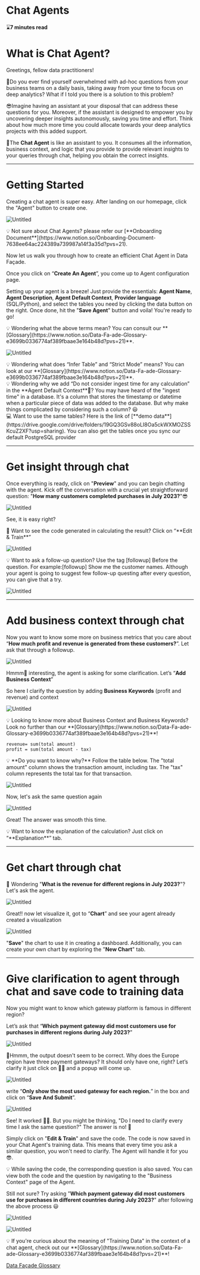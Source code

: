 # Chat Agents

⌛**7 minutes read**

# What is Chat Agent?

Greetings, fellow data practitioners!

🤔Do you ever find yourself overwhelmed with ad-hoc questions from your business teams on a daily basis, taking away from your time to focus on deep analytics? What if I told you there is a solution to this problem?

😎Imagine having an assistant at your disposal that can address these questions for you. Moreover, if the assistant is designed to empower you by uncovering deeper insights autonomously, saving you time and effort. Think about how much more time you could allocate towards your deep analytics projects with this added support.

🤖The **Chat Agent** is like an assistant to you. It consumes all the information, business context, and logic that you provide to provide relevant insights to your queries through chat, helping you obtain the correct insights.

---

# Getting Started

Creating a chat agent is super easy. After landing on our homepage, click the "Agent" button to create one. 

![Untitled](https://github.com/soumya-df/Documentations/blob/main/f1f7a0f5-f746-498b-8fd8-a41fdc6d25d6_Export-de3a4b6d-4f48-4e28-a8a1-44ce18588454/Chat%20Agents%20c08b117e77b143a4b9b7f2d625455edb/Untitled.png)

<aside>
💡 Not sure about Chat Agents?  please refer our [**Onboarding Document**](https://www.notion.so/Onboarding-Document-7638ee64ac224389a739987a14f3a35d?pvs=21).

</aside>

Now let us walk you through how to create an efficient Chat Agent in Data Façade. 

Once you click on “**Create An Agent**”, you come up to Agent configuration page.

Setting up your agent is a breeze! Just provide the essentials: **Agent Name**, **Agent Description**, **Agent Default Context**, **Provider language** (SQL/Python), and select the tables you need by clicking the data button on the right. Once done, hit the "**Save Agent**" button and voila! You're ready to go!

<aside>
💡 Wondering what the above terms mean? You can consult our **[Glossary](https://www.notion.so/Data-Fa-ade-Glossary-e3699b0336774af389fbaae3e164b48d?pvs=21)**.

</aside>

![Untitled](https://github.com/soumya-df/Documentations/blob/main/f1f7a0f5-f746-498b-8fd8-a41fdc6d25d6_Export-de3a4b6d-4f48-4e28-a8a1-44ce18588454/Chat%20Agents%20c08b117e77b143a4b9b7f2d625455edb/Untitled%201.png)

<aside>
💡 Wondering what does “Infer Table” and “Strict Mode” means? You can look at our **[Glossary](https://www.notion.so/Data-Fa-ade-Glossary-e3699b0336774af389fbaae3e164b48d?pvs=21)**.

</aside>

<aside>
💡 Wondering why we add “Do not consider ingest time for any calculation” in the **Agent Default Context**🤔? You may have heard of the "ingest time" in a database. It's a column that stores the timestamp or datetime when a particular piece of data was added to the database. But why make things complicated by considering such a column? 😃

</aside>

<aside>
💻 Want to use the same tables? Here is the link of [**demo data**](https://drive.google.com/drive/folders/19GQ3GSv88oLI8Oa5ckWXMOZSSKcuZ2XF?usp=sharing). You can also get the tables once you sync our default PostgreSQL provider

</aside>

---

# Get insight through chat

Once everything is ready, click on "**Preview**" and you can begin chatting with the agent. Kick off the conversation with a crucial yet straightforward question: "**How many customers completed purchases in July 2023?**"😎

![Untitled](https://github.com/soumya-df/Documentations/blob/main/f1f7a0f5-f746-498b-8fd8-a41fdc6d25d6_Export-de3a4b6d-4f48-4e28-a8a1-44ce18588454/Chat%20Agents%20c08b117e77b143a4b9b7f2d625455edb/Untitled%202.png)

See, it is easy right?

<aside>
💬 Want to see the code generated in calculating the result?  Click on “**Edit & Train**”

</aside>

![Untitled](https://github.com/soumya-df/Documentations/blob/main/f1f7a0f5-f746-498b-8fd8-a41fdc6d25d6_Export-de3a4b6d-4f48-4e28-a8a1-44ce18588454/Chat%20Agents%20c08b117e77b143a4b9b7f2d625455edb/Untitled%203.png)

<aside>
💡 Want to ask a follow-up question? Use the tag [followup] Before the question. For example:[followup] Show me the customer names. Although your agent is going to suggest few follow-up questing after every question, you can give that a try.

</aside>

![Untitled](https://github.com/soumya-df/Documentations/blob/main/f1f7a0f5-f746-498b-8fd8-a41fdc6d25d6_Export-de3a4b6d-4f48-4e28-a8a1-44ce18588454/Chat%20Agents%20c08b117e77b143a4b9b7f2d625455edb/Untitled%204.png)

---

# Add business context through chat

Now you want to know some more on business metrics that you care about  “**How much profit and revenue is generated from these customers?**”. Let ask that through a followup.

![Untitled](https://github.com/soumya-df/Documentations/blob/main/f1f7a0f5-f746-498b-8fd8-a41fdc6d25d6_Export-de3a4b6d-4f48-4e28-a8a1-44ce18588454/Chat%20Agents%20c08b117e77b143a4b9b7f2d625455edb/Untitled%205.png)

Hmmm🤔 interesting, the agent is asking for some clarification. Let’s “**Add Business Context**”

So here I clarify the question by adding **Business Keywords** (profit and revenue) and context

![Untitled](https://github.com/soumya-df/Documentations/blob/main/f1f7a0f5-f746-498b-8fd8-a41fdc6d25d6_Export-de3a4b6d-4f48-4e28-a8a1-44ce18588454/Chat%20Agents%20c08b117e77b143a4b9b7f2d625455edb/Untitled%206.png)

<aside>
💡 Looking to know more about Business Context and Business Keywords? Look no further than our **[Glossary](https://www.notion.so/Data-Fa-ade-Glossary-e3699b0336774af389fbaae3e164b48d?pvs=21)**!

</aside>

```
revenue= sum(total amount)
profit = sum(total amount - tax)
```

<aside>
💡 **Do you want to know why?** Follow the table below. The "total amount" column shows the transaction amount, including tax. The "tax" column represents the total tax for that transaction.

</aside>

![Untitled](https://github.com/soumya-df/Documentations/blob/main/f1f7a0f5-f746-498b-8fd8-a41fdc6d25d6_Export-de3a4b6d-4f48-4e28-a8a1-44ce18588454/Chat%20Agents%20c08b117e77b143a4b9b7f2d625455edb/Untitled%207.png)

Now, let's ask the same question again

![Untitled](https://github.com/soumya-df/Documentations/blob/main/f1f7a0f5-f746-498b-8fd8-a41fdc6d25d6_Export-de3a4b6d-4f48-4e28-a8a1-44ce18588454/Chat%20Agents%20c08b117e77b143a4b9b7f2d625455edb/Untitled%208.png)

Great! The answer was smooth this time.

<aside>
💡 Want to know the explanation of the calculation? Just click on “**Explanation**” tab.

</aside>

---

# Get chart through chat

🤔 Wondering "**What is the revenue for different regions in July 2023?**"? Let's ask the agent.

![Untitled](https://github.com/soumya-df/Documentations/blob/main/f1f7a0f5-f746-498b-8fd8-a41fdc6d25d6_Export-de3a4b6d-4f48-4e28-a8a1-44ce18588454/Chat%20Agents%20c08b117e77b143a4b9b7f2d625455edb/Untitled%209.png)

Great!! now let visualize it, got to “**Chart**” and see your agent already created a visualization

![Untitled](https://github.com/soumya-df/Documentations/blob/main/f1f7a0f5-f746-498b-8fd8-a41fdc6d25d6_Export-de3a4b6d-4f48-4e28-a8a1-44ce18588454/Chat%20Agents%20c08b117e77b143a4b9b7f2d625455edb/Untitled%2010.png)

"**Save**" the chart to use it in creating a dashboard. Additionally, you can create your own chart by exploring the "**New Chart**" tab.

---

# Give clarification to agent through chat and save code to training data

Now you might want to know which gateway platform is famous in different region?

Let’s ask that “**Which payment gateway did most customers use for purchases in different regions during July 2023?**”

![Untitled](https://github.com/soumya-df/Documentations/blob/main/f1f7a0f5-f746-498b-8fd8-a41fdc6d25d6_Export-de3a4b6d-4f48-4e28-a8a1-44ce18588454/Chat%20Agents%20c08b117e77b143a4b9b7f2d625455edb/Untitled%2011.png)

🤔Hmmm, the output doesn't seem to be correct. Why does the Europe region have three payment gateways? It should only have one, right? Let’s clarify it just click on 👎🏻 and a popup will come up.

![Untitled](https://github.com/soumya-df/Documentations/blob/main/f1f7a0f5-f746-498b-8fd8-a41fdc6d25d6_Export-de3a4b6d-4f48-4e28-a8a1-44ce18588454/Chat%20Agents%20c08b117e77b143a4b9b7f2d625455edb/Untitled%2012.png)

write “**Only show the most used gateway for each region.**” in the box and click on “**Save And Submit**”.

![Untitled](https://github.com/soumya-df/Documentations/blob/main/f1f7a0f5-f746-498b-8fd8-a41fdc6d25d6_Export-de3a4b6d-4f48-4e28-a8a1-44ce18588454/Chat%20Agents%20c08b117e77b143a4b9b7f2d625455edb/Untitled%2013.png)

See! It worked 🙌🏻. But you might be thinking, "Do I need to clarify every time I ask the same question?" The answer is no! 🚫

Simply click on "**Edit & Train**" and save the code. The code is now saved in your Chat Agent's training data. This means that every time you ask a similar question, you won't need to clarify. The Agent will handle it for you 😎.

<aside>
💡 While saving the code, the corresponding question is also saved. You can view both the code and the question by navigating to the "Business Context" page of the Agent.

</aside>

Still not sure? Try asking "**Which payment gateway did most customers use for purchases in different countries during July 2023?**" after following the above process 😃

![Untitled](https://github.com/soumya-df/Documentations/blob/main/f1f7a0f5-f746-498b-8fd8-a41fdc6d25d6_Export-de3a4b6d-4f48-4e28-a8a1-44ce18588454/Chat%20Agents%20c08b117e77b143a4b9b7f2d625455edb/Untitled%2014.png)

![Untitled](https://github.com/soumya-df/Documentations/blob/main/f1f7a0f5-f746-498b-8fd8-a41fdc6d25d6_Export-de3a4b6d-4f48-4e28-a8a1-44ce18588454/Chat%20Agents%20c08b117e77b143a4b9b7f2d625455edb/Untitled%2015.png)

<aside>
💡 If you're curious about the meaning of "Training Data" in the context of a chat agent, check out our **[Glossary](https://www.notion.so/Data-Fa-ade-Glossary-e3699b0336774af389fbaae3e164b48d?pvs=21)**!

</aside>

[Data Façade Glossary](https://www.notion.so/Data-Fa-ade-Glossary-e3699b0336774af389fbaae3e164b48d?pvs=21)
